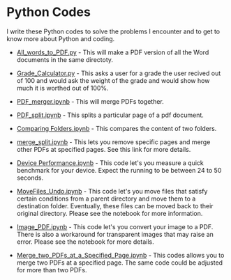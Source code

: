 # Python Codes

<p>I write these Python codes to solve the problems I encounter and to get to know more about Python and coding.</p>

* <p><a href="https://github.com/sohrabganjian/Python-Codes/blob/master/All_words_to_PDF.py">All_words_to_PDF.py</a> - This will make a PDF version of all the Word documents in the same directoty.</p>

* <p><a href="https://github.com/sohrabganjian/Python-Codes/blob/master/Grade_Calculator.py">Grade_Calculator.py</a> - This asks a user for a grade the user recived out of 100 and would ask the weight of the grade and would show how much it is worthed out of 100%.</p>

* <p><a href="https://github.com/sohrabganjian/Python-Codes/blob/master/PDF_merger.ipynb">PDF_merger.ipynb</a> - This will merge PDFs together.</p>

* <p><a href="https://github.com/sohrabganjian/Python-Codes/blob/master/PDF_split.ipynb">PDF_split.ipynb</a> - This splits a particular page of a pdf document.</p>

* <p><a href="https://github.com/sohrabganjian/Python-Codes/blob/master/Comparing%20Folders.ipynb">Comparing Folders.ipynb</a> - This compares the content of two folders.</p>

* <p><a href="https://github.com/sohrabganjian/Python-Codes/blob/master/merge_split.ipynb">merge_split.ipynb</a> - This lets you remove specific pages and merge other PDFs at specified pages. See this link for more details.</p>

* <p><a href="https://github.com/sohrabganjian/Python-Codes/blob/master/Device%20Performance.ipynb">Device Performance.ipynb</a> - This code let's you measure a quick benchmark for your device. Expect the running to be between 24 to 50 seconds. </p>

* <p><a href="https://github.com/sohrabganjian/Python-Codes/blob/master/MoveFiles_Undo.ipynb">MoveFiles_Undo.ipynb</a> - This code let's you move files that satisfy certain conditions from a parent directory and move them to a destination folder. Eventually, these files can be moved back to their original directory. Please see the notebook for more information. </p>

* <p><a href="https://github.com/sohrabganjian/Python-Codes/blob/master/Image_PDF.ipynb">Image_PDF.ipynb</a> - This code let's you convert your image to a PDF. There is also a workaround for transparent images that may raise an error. Please see the notebook for more details. </p>

* <p><a href="https://github.com/sohrabganjian/Python-Codes/blob/master/Merge_two_PDFs_at_a_Specified_Page.ipynb">Merge_two_PDFs_at_a_Specified_Page.ipynb</a> - This codes allows you to merge two PDFs at a specified page. The same code could be adjusted for more than two PDFs. </p>
